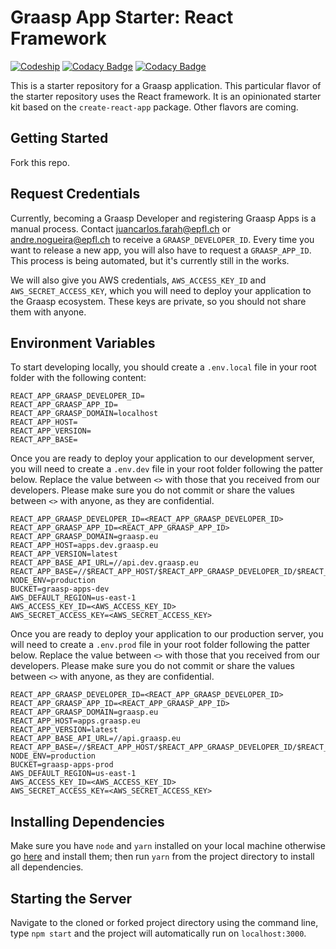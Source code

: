 # Graasp App Starter: React Framework

[![Codeship](https://app.codeship.com/projects/04f13a10-b05e-0136-09da-7a3da3243947/status?branch=master)](https://app.codeship.com/projects/310436)
[![Codacy Badge](https://api.codacy.com/project/badge/Grade/2cfb916f3a1d4c0b8fec4634f84f5b93)](https://www.codacy.com/app/react-epfl/graasp-app-starter-react)
[![Codacy Badge](https://api.codacy.com/project/badge/Coverage/2cfb916f3a1d4c0b8fec4634f84f5b93)](https://www.codacy.com/app/react-epfl/graasp-app-starter-react)

This is a starter repository for a Graasp application. This particular flavor of the starter
repository uses the React framework. It is an opinionated starter kit based on the `create-react-app`
package. Other flavors are coming.

## Getting Started

Fork this repo.

## Request Credentials

Currently, becoming a Graasp Developer and registering Graasp Apps is a manual process. Contact
juancarlos.farah@epfl.ch or andre.nogueira@epfl.ch to receive a `GRAASP_DEVELOPER_ID`. Every time
you want to release a new app, you will also have to request a `GRAASP_APP_ID`. This process is
being automated, but it's currently still in the works.

We will also give you AWS credentials, `AWS_ACCESS_KEY_ID` and `AWS_SECRET_ACCESS_KEY`, which you
will need to deploy your application to the Graasp ecosystem. These keys are private, so you should
not share them with anyone.

## Environment Variables

To start developing locally, you should create a `.env.local` file in your root folder with the
following content:

```dotenv
REACT_APP_GRAASP_DEVELOPER_ID=
REACT_APP_GRAASP_APP_ID=
REACT_APP_GRAASP_DOMAIN=localhost
REACT_APP_HOST=
REACT_APP_VERSION=
REACT_APP_BASE=
```

Once you are ready to deploy your application to our development server, you will need to create
a `.env.dev` file in your root folder following the patter below. Replace the value between `<>`
with those that you received from our developers. Please make sure you do not commit or share the
values between `<>` with anyone, as they are confidential.

```dotenv
REACT_APP_GRAASP_DEVELOPER_ID=<REACT_APP_GRAASP_DEVELOPER_ID>
REACT_APP_GRAASP_APP_ID=<REACT_APP_GRAASP_APP_ID>
REACT_APP_GRAASP_DOMAIN=graasp.eu
REACT_APP_HOST=apps.dev.graasp.eu
REACT_APP_VERSION=latest
REACT_APP_BASE_API_URL=//api.dev.graasp.eu
REACT_APP_BASE=//$REACT_APP_HOST/$REACT_APP_GRAASP_DEVELOPER_ID/$REACT_APP_GRAASP_APP_ID/$REACT_APP_VERSION/
NODE_ENV=production
BUCKET=graasp-apps-dev
AWS_DEFAULT_REGION=us-east-1
AWS_ACCESS_KEY_ID=<AWS_ACCESS_KEY_ID>
AWS_SECRET_ACCESS_KEY=<AWS_SECRET_ACCESS_KEY>
```

Once you are ready to deploy your application to our production server, you will need to create
a `.env.prod` file in your root folder following the patter below. Replace the value between `<>`
with those that you received from our developers. Please make sure you do not commit or share the
values between `<>` with anyone, as they are confidential.

```dotenv
REACT_APP_GRAASP_DEVELOPER_ID=<REACT_APP_GRAASP_DEVELOPER_ID>
REACT_APP_GRAASP_APP_ID=<REACT_APP_GRAASP_APP_ID>
REACT_APP_GRAASP_DOMAIN=graasp.eu
REACT_APP_HOST=apps.graasp.eu
REACT_APP_VERSION=latest
REACT_APP_BASE_API_URL=//api.graasp.eu
REACT_APP_BASE=//$REACT_APP_HOST/$REACT_APP_GRAASP_DEVELOPER_ID/$REACT_APP_GRAASP_APP_ID/$REACT_APP_VERSION/
NODE_ENV=production
BUCKET=graasp-apps-prod
AWS_DEFAULT_REGION=us-east-1
AWS_ACCESS_KEY_ID=<AWS_ACCESS_KEY_ID>
AWS_SECRET_ACCESS_KEY=<AWS_SECRET_ACCESS_KEY>
```

## Installing Dependencies

Make sure you have `node` and `yarn` installed on your local machine otherwise go
[here](https://changelog.com/posts/install-node-js-with-homebrew-on-os-x) and install them;
then run `yarn` from the project directory to install all dependencies.

## Starting the Server

Navigate to the cloned or forked project directory using the command line, type `npm start` and
the project will automatically run on `localhost:3000`.
